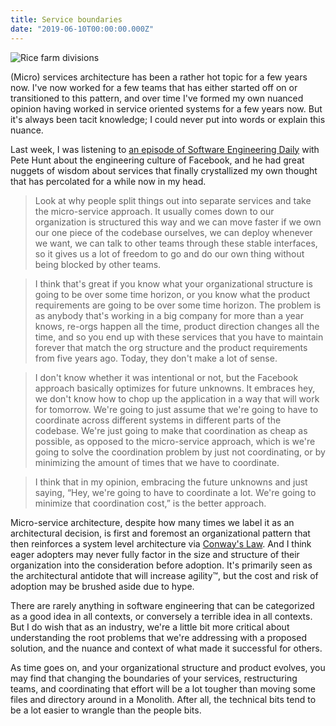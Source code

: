 ```yaml
---
title: Service boundaries
date: "2019-06-10T00:00:00.000Z"
---
```


![Rice farm divisions](./banner.jpg)

(Micro) services architecture has been a rather hot topic for a few years now.
I've now worked for a few teams that has either started off on or transitioned
to this pattern, and over time I've formed my own nuanced opinion having worked
in service oriented systems for a few years now. But it's always been tacit
knowledge; I could never put into words or explain this nuance.

Last week, I was listening to
[an episode of Software Engineering Daily](https://softwareengineeringdaily.com/2019/05/13/facebook-engineering-with-pete-hunt/)
with Pete Hunt about the engineering culture of Facebook, and he had great
nuggets of wisdom about services that finally crystallized my own thought that
has percolated for a while now in my head.

> Look at why people split things out into separate services and take the
> micro-service approach. It usually comes down to our organization is
> structured this way and we can move faster if we own our one piece of the
> codebase ourselves, we can deploy whenever we want, we can talk to other teams
> through these stable interfaces, so it gives us a lot of freedom to go and do
> our own thing without being blocked by other teams.

> I think that's great if you know what your organizational structure is going
> to be over some time horizon, or you know what the product requirements are
> going to be over some time horizon. The problem is as anybody that's working
> in a big company for more than a year knows, re-orgs happen all the time,
> product direction changes all the time, and so you end up with these services
> that you have to maintain forever that match the org structure and the product
> requirements from five years ago. Today, they don't make a lot of sense.

> I don't know whether it was intentional or not, but the Facebook approach
> basically optimizes for future unknowns. It embraces hey, we don't know how to
> chop up the application in a way that will work for tomorrow. We're going to
> just assume that we're going to have to coordinate across different systems in
> different parts of the codebase. We're just going to make that coordination as
> cheap as possible, as opposed to the micro-service approach, which is we're
> going to solve the coordination problem by just not coordinating, or by
> minimizing the amount of times that we have to coordinate.

> I think that in my opinion, embracing the future unknowns and just saying,
> “Hey, we're going to have to coordinate a lot. We're going to minimize that
> coordination cost,” is the better approach.

Micro-service architecture, despite how many times we label it as an
architectural decision, is first and foremost an organizational pattern that
then reinforces a system level architecture via
[Conway's Law](https://en.wikipedia.org/wiki/Conway%27s_law). And I think eager
adopters may never fully factor in the size and structure of their organization
into the consideration before adoption. It's primarily seen as the architectural
antidote that will increase agility™, but the cost and risk of adoption may be
brushed aside due to hype.

There are rarely anything in software engineering that can be categorized as a
good idea in all contexts, or conversely a terrible idea in all contexts. But I
do wish that as an industry, we're a little bit more critical about
understanding the root problems that we're addressing with a proposed solution,
and the nuance and context of what made it successful for others.

As time goes on, and your organizational structure and product evolves, you may
find that changing the boundaries of your services, restructuring teams, and
coordinating that effort will be a lot tougher than moving some files and
directory around in a Monolith. After all, the technical bits tend to be a lot
easier to wrangle than the people bits.
